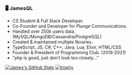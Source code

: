 ### 🖥️ JamesQL
- CS Student & Full Stack Developer.
- Co-Founder and Developer for Plunge Communications.
- Handled over 250k users data. (MySQL/MongoDB/Cassandra/PostgreSQL)
- Created & maintained multiple libraries.
- TypeScript, JS, C#, C++, Java, Lua, Elixir, HTML/CSS
- Founder & President of Programming Club. (2019-2021)
- "php is good, just don't look too closely..."

[![James's GitHub Stats](https://github-readme-stats.vercel.app/api?username=jamesql)](https://github.com/jamesql)
[![trophy](https://github-profile-trophy.vercel.app/?username=jamesql&theme=gruvbox&title=MultiLanguage,Commit,Repositories,Issues,Followers)](https://github.com/ryo-ma/github-profile-trophy)

